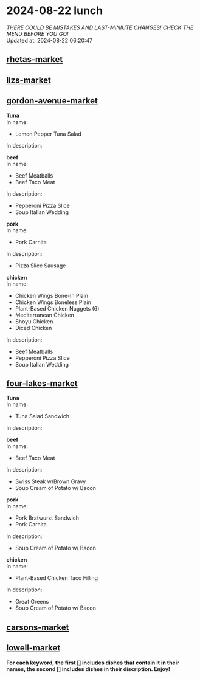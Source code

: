 # 2024-08-22 lunch  
*THERE COULD BE MISTAKES AND LAST-MINIUTE CHANGES! CHECK THE MENU BEFORE YOU GO!*  
Updated at: 2024-08-22 06:20:47  
## [rhetas-market](https://wisc-housingdining.nutrislice.com/menu/rhetas-market/lunch/2024-08-22)  
## [lizs-market](https://wisc-housingdining.nutrislice.com/menu/lizs-market/lunch/2024-08-22)  
## [gordon-avenue-market](https://wisc-housingdining.nutrislice.com/menu/gordon-avenue-market/lunch/2024-08-22)  
**Tuna**  
In name:   
 - Lemon Pepper Tuna Salad  
  
In description:   
  
**beef**  
In name:   
 - Beef Meatballs  
 - Beef Taco Meat  
  
In description:   
 - Pepperoni Pizza Slice  
 - Soup Italian Wedding  
  
**pork**  
In name:   
 - Pork Carnita  
  
In description:   
 - Pizza Slice Sausage  
  
**chicken**  
In name:   
 - Chicken Wings Bone-In Plain  
 - Chicken Wings Boneless Plain  
 - Plant-Based Chicken Nuggets (6)  
 - Mediterranean Chicken  
 - Shoyu Chicken  
 - Diced Chicken  
  
In description:   
 - Beef Meatballs  
 - Pepperoni Pizza Slice  
 - Soup Italian Wedding  
  
## [four-lakes-market](https://wisc-housingdining.nutrislice.com/menu/four-lakes-market/lunch/2024-08-22)  
**Tuna**  
In name:   
 - Tuna Salad Sandwich  
  
In description:   
  
**beef**  
In name:   
 - Beef Taco Meat  
  
In description:   
 - Swiss Steak w/Brown Gravy  
 - Soup Cream of Potato w/ Bacon  
  
**pork**  
In name:   
 - Pork Bratwurst Sandwich  
 - Pork Carnita  
  
In description:   
 - Soup Cream of Potato w/ Bacon  
  
**chicken**  
In name:   
 - Plant-Based Chicken Taco Filling  
  
In description:   
 - Great Greens  
 - Soup Cream of Potato w/ Bacon  
  
## [carsons-market](https://wisc-housingdining.nutrislice.com/menu/carsons-market/lunch/2024-08-22)  
## [lowell-market](https://wisc-housingdining.nutrislice.com/menu/lowell-market/lunch/2024-08-22)  
  
**For each keyword, the first [] includes dishes that contain it in their names, the second [] includes dishes in their discription. Enjoy!**  
